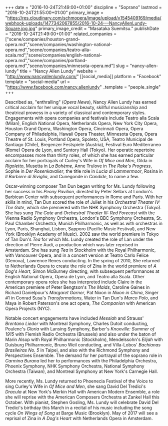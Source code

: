 +++
date = "2016-10-24T21:49:00+01:00"
discipline = "Soprano"
lastmod = "2016-10-24T21:55:00+01:00"
primary_image = "https://res.cloudinary.com/schmopera/image/upload/v1545409169/media/webhook-uploads/1477342067855/2016-10-24---NancyAllenLundy-Square.jpg.jpg"
primary_image_credit = "Masataka Suemitsu."
publishDate = "2016-10-24T21:49:00+01:00"
related_companies = ["scene/companies/houston-grand-opera.md","scene/companies/washington-national-opera.md","scene/companies/teatro-alla-scala.md","scene/companies/english-national-opera.md","scene/companies/portland-opera.md","scene/companies/minnesota-opera.md"]
slug = "nancy-allen-lundy"
title = "Nancy Allen Lundy"
website = "http://www.nancyallenlundy.com/"
[[social_media]]
platform = "Facebook"
template = "social-media"
url = "https://www.facebook.com/nancy.allenlundy"
_template = "people_single"
+++

Described as, "enthralling" (*Opera News*), Nancy Allen Lundy has earned critical acclaim for her unique vocal beauty, skillful musicianship and theatrical prowess in a variety of classical and contemporary styles.  Engagements with opera companies and festivals include Teatro alla Scala (Milan), English National Opera, Netherlands Opera, New York City Opera, Houston Grand Opera, Washington Opera, Cincinnati Opera, Opera Company of Philadelphia, Hawaii Opera Theater, Minnesota Opera, Opera Theatre of St. Louis, Portland Opera, Spoleto, USA, Teatro Municipal de Santiago (Chile), Bregenzer Festspiele (Austria), Festival Euro Mediterraneo (Rome) Opera de Lyon, and Suntory Hall (Tokyo).  Her operatic repertoire encompasses more than thirty roles, of which she has earned particular acclaim for her portrayals of Curley's Wife in *Of Mice and Men*, Gilda in *Rigoletto*, Musetta in *La Bohème*, Anne Trulove in *The Rake's Progress*, Sophie in *Der Rosenkavalier*, the title role in *Lucia di Lammermoor*, Rosina in *Il Barbiere di Siviglia*, and Cunegonde in *Candide*, to name a few. 

Oscar-winning composer Tan Dun began writing for Ms. Lundy following her success in his *Peony Pavilion*, directed by Peter Sellars at London's Barbican Center with subsequent performances in Rome and Paris. With her skills in mind, Tan Dun scored the role of Juliet in his *Orchestral Theater IV: The Gate*, which she premiered with the NHK Symphony Orchestra (Tokyo).  She has sung *The Gate* and *Orchestral Theater III: Red Forecast* with the Vienna Radio Symphony Orchestra, London's BBC Symphony Orchestra, St. Paul Chamber Orchestra, Munich Philharmonic, as well as with orchestras in Lyon, Paris, Shanghai, Lisbon, Sapporo (Pacific Music Festival), and New York (Brooklyn Academy of Music).  2002 saw the world premiere in Tokyo of Tan Dun's *Tea* for which Ms. Lundy created the role of Lan under the direction of Pierre Audi, a production which was later reprised in Amsterdam.  She has sung *Tea* in Stockholm with the Royal Philharmonic, with Vancouver Opera, and in a concert version at Teatro Carlo Felice (Genova), Lawrence Renes conducting.  In the spring of 2010, She returned to Netherlands Opera to create the role of Zina in the world premiere of *A Dog's Heart*, Simon McBurney directing, with subsequent performances at English National Opera, Opera de Lyon, and Teatro alla Scala. Other contemporary opera roles she has interpreted include Claire in the American premiere of Peter Bengtson's *The Maids*, Caroline Gaines in Richard Danielpour's *Margaret Garner*, Pat Nixon in *Nixon in China*, Singer #1 in Conrad Susa's *Transformations*, Water in Tan Dun's *Marco Polo*, and Maya in Robert Paterson's one act opera, *The Companion* with American Opera Projects (NYC).
 
Notable concert engagements have included *Messiah* and Strauss' *Brentano Lieder* with Montreal Symphony, Charles Dutoit conducting, Poulenc's *Gloria* with Lansing Symphony, Barber's *Knoxville: Summer of 1915* with Flemish Radio Orchestra (Brussels) and also under the baton of Marin Alsop with Royal Philharmonic (Stockholm), Mendelssohn's *Elijah* with Duisburg Philharmonic, Bruno Weil conducting, and Villa-Lobos' *Bachianas Brasileiras No. 5* in Taipei, and also with the Richmond Symphony and Perspectives Ensemble.  The demand for her portrayal of the soprano role in *Carmina Burana* led her to performances with the Philadelphia Orchestra, Phoenix Symphony, NHK Symphony Orchestra, National Symphony Orchestra (Taiwan), and Montreal Symphony at New York's Carnegie Hall.

More recently, Ms. Lundy returned to Phoenecia Festival of the Voice to sing Curley's Wife in *Of Mice and Men*, she sang David Del Tredici's *Dracula* at New York's Merkin Hall with American Modern Ensemble, a role she will reprise with the American Composers Orchestra at Zankel Hall this October. With pianist, Stephen Gosling, Ms. Lundy will celebrate David Del Tredici's birthday this March in a recital of his music including the song cycle *On Wings of Song* at Barge Music (Brooklyn). May of 2017 will see a reprisal of Zina in *A Dog's Heart* with Netherlands Opera in Amsterdam.
